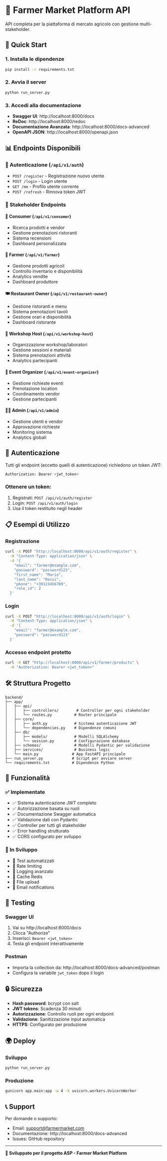 # 🌾 Farmer Market Platform API

API completa per la piattaforma di mercato agricolo con gestione multi-stakeholder.

## 🚀 Quick Start

### 1. Installa le dipendenze
```bash
pip install -r requirements.txt
```

### 2. Avvia il server
```bash
python run_server.py
```

### 3. Accedi alla documentazione
- **Swagger UI**: http://localhost:8000/docs
- **ReDoc**: http://localhost:8000/redoc  
- **Documentazione Avanzata**: http://localhost:8000/docs-advanced
- **OpenAPI JSON**: http://localhost:8000/openapi.json

## 📊 Endpoints Disponibili

### 🔐 Autenticazione (`/api/v1/auth`)
- `POST /register` - Registrazione nuovo utente
- `POST /login` - Login utente
- `GET /me` - Profilo utente corrente
- `POST /refresh` - Rinnova token JWT

### 👥 Stakeholder Endpoints

#### 🛒 Consumer (`/api/v1/consumer`)
- Ricerca prodotti e vendor
- Gestione prenotazioni ristoranti
- Sistema recensioni
- Dashboard personalizzata

#### 🚜 Farmer (`/api/v1/farmer`)
- Gestione prodotti agricoli
- Controllo inventario e disponibilità
- Analytics vendite
- Dashboard produttore

#### 🍽️ Restaurant Owner (`/api/v1/restaurant-owner`)
- Gestione ristoranti e menu
- Sistema prenotazioni tavoli
- Gestione orari e disponibilità
- Dashboard ristorante

#### 🎨 Workshop Host (`/api/v1/workshop-host`)
- Organizzazione workshop/laboratori
- Gestione sessioni e materiali
- Sistema prenotazioni attività
- Analytics partecipanti

#### 🎪 Event Organizer (`/api/v1/event-organizer`)
- Gestione richieste eventi
- Prenotazione location
- Coordinamento vendor
- Gestione partecipanti

#### 👨‍💼 Admin (`/api/v1/admin`)
- Gestione utenti e vendor
- Approvazione richieste
- Monitoring sistema
- Analytics globali

## 🔑 Autenticazione

Tutti gli endpoint (eccetto quelli di autenticazione) richiedono un token JWT:

```bash
Authorization: Bearer <jwt_token>
```

### Ottenere un token:
1. Registrati: `POST /api/v1/auth/register`
2. Login: `POST /api/v1/auth/login`
3. Usa il token restituito negli header

## 📋 Esempi di Utilizzo

### Registrazione
```bash
curl -X POST "http://localhost:8000/api/v1/auth/register" \
  -H "Content-Type: application/json" \
  -d '{
    "email": "farmer@example.com",
    "password": "password123",
    "first_name": "Mario",
    "last_name": "Rossi",
    "phone": "+39123456789",
    "role_id": 2
  }'
```

### Login
```bash
curl -X POST "http://localhost:8000/api/v1/auth/login" \
  -H "Content-Type: application/json" \
  -d '{
    "email": "farmer@example.com", 
    "password": "password123"
  }'
```

### Accesso endpoint protetto
```bash
curl -X GET "http://localhost:8000/api/v1/farmer/products" \
  -H "Authorization: Bearer <jwt_token>"
```

## 🛠️ Struttura Progetto

```
backend/
├── app/
│   ├── api/
│   │   ├── controllers/        # Controller per ogni stakeholder
│   │   └── routes.py          # Router principale
│   ├── core/
│   │   ├── auth.py            # Sistema autenticazione JWT
│   │   └── dependencies.py    # Dipendenze comuni
│   ├── db/
│   │   ├── models/            # Modelli SQLAlchemy
│   │   └── session.py         # Configurazione database
│   ├── schemas/               # Modelli Pydantic per validazione
│   ├── services/              # Business logic
│   └── main.py               # App FastAPI principale
├── run_server.py             # Script per avviare server
└── requirements.txt          # Dipendenze Python
```

## 🔧 Funzionalità

### ✅ Implementate
- ✅ Sistema autenticazione JWT completo
- ✅ Autorizzazione basata su ruoli
- ✅ Documentazione Swagger automatica
- ✅ Validazione dati con Pydantic
- ✅ Controller per tutti gli stakeholder
- ✅ Error handling strutturato
- ✅ CORS configurato per sviluppo

### 🚧 In Sviluppo
- 🔄 Test automatizzati
- 🔄 Rate limiting
- 🔄 Logging avanzato
- 🔄 Cache Redis
- 🔄 File upload
- 🔄 Email notifications

## 🧪 Testing

### Swagger UI
1. Vai su http://localhost:8000/docs
2. Clicca "Authorize" 
3. Inserisci: `Bearer <jwt_token>`
4. Testa gli endpoint interattivamente

### Postman
- Importa la collection da: http://localhost:8000/docs-advanced/postman
- Configura la variabile `jwt_token` dopo il login

## 🔒 Sicurezza

- **Hash password**: bcrypt con salt
- **JWT tokens**: Scadenza 30 minuti
- **Autorizzazione**: Controllo ruoli per ogni endpoint
- **Validazione**: Sanitizzazione input automatica
- **HTTPS**: Configurato per produzione

## 🌍 Deploy

### Sviluppo
```bash
python run_server.py
```

### Produzione
```bash
gunicorn app.main:app -w 4 -k uvicorn.workers.UvicornWorker
```

## 📞 Support

Per domande o supporto:
- Email: support@farmermarket.com
- Documentazione: http://localhost:8000/docs-advanced
- Issues: GitHub repository

---

**🚀 Sviluppato per il progetto ASP - Farmer Market Platform**
